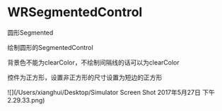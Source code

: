# WRSegmentedControl
圆形Segmented

绘制圆形的SegmentedControl

背景色不能为clearColor，不绘制间隔线的话可以为clearColor

控件为正方形，设置非正方形的尺寸设置为短边的正方形

![](/Users/xianghui/Desktop/Simulator Screen Shot 2017年5月27日 下午2.29.33.png)